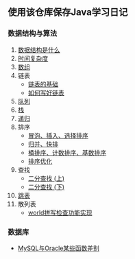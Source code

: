 ## 使用该仓库保存Java学习日记

### 数据结构与算法

1. [数据结构是什么](https://github.com/Jakexsc/JavaStudyBook/blob/master/%E6%95%B0%E6%8D%AE%E7%BB%93%E6%9E%84%E4%B8%8E%E7%AE%97%E6%B3%95/1.%E6%95%B0%E6%8D%AE%E7%BB%93%E6%9E%84%E6%98%AF%E4%BB%80%E4%B9%88.md)
2. [时间复杂度](https://github.com/Jakexsc/JavaStudyBook/blob/master/%E6%95%B0%E6%8D%AE%E7%BB%93%E6%9E%84%E4%B8%8E%E7%AE%97%E6%B3%95/2.%E6%97%B6%E9%97%B4%E5%A4%8D%E6%9D%82%E5%BA%A6.md)
3. [数组](https://github.com/Jakexsc/JavaStudyBook/blob/master/%E6%95%B0%E6%8D%AE%E7%BB%93%E6%9E%84%E4%B8%8E%E7%AE%97%E6%B3%95/3.%E6%95%B0%E7%BB%84.md)
4. 链表
   - [链表的基础](https://github.com/Jakexsc/JavaStudyBook/blob/master/%E6%95%B0%E6%8D%AE%E7%BB%93%E6%9E%84%E4%B8%8E%E7%AE%97%E6%B3%95/4.1.%E9%93%BE%E8%A1%A8%E7%9A%84%E5%9F%BA%E7%A1%80.md)
   - [如何写好链表](https://github.com/Jakexsc/JavaStudyBook/blob/master/%E6%95%B0%E6%8D%AE%E7%BB%93%E6%9E%84%E4%B8%8E%E7%AE%97%E6%B3%95/4.2.%E5%A6%82%E4%BD%95%E5%86%99%E5%A5%BD%E9%93%BE%E8%A1%A8.md)
6. [队列](https://github.com/Jakexsc/JavaStudyBook/blob/master/%E6%95%B0%E6%8D%AE%E7%BB%93%E6%9E%84%E4%B8%8E%E7%AE%97%E6%B3%95/6.%E9%98%9F%E5%88%97.md)
7. [栈](https://github.com/Jakexsc/JavaStudyBook/blob/master/%E6%95%B0%E6%8D%AE%E7%BB%93%E6%9E%84%E4%B8%8E%E7%AE%97%E6%B3%95/7.%E6%A0%88.md)
8. [递归](https://github.com/Jakexsc/JavaStudyBook/blob/master/%E6%95%B0%E6%8D%AE%E7%BB%93%E6%9E%84%E4%B8%8E%E7%AE%97%E6%B3%95/8.%E9%80%92%E5%BD%92.md)
9. 排序
   - [冒泡、插入、选择排序](https://github.com/Jakexsc/JavaStudyBook/blob/master/%E6%95%B0%E6%8D%AE%E7%BB%93%E6%9E%84%E4%B8%8E%E7%AE%97%E6%B3%95/8.1.%E6%8E%92%E5%BA%8F%20-%20%E5%86%92%E6%B3%A1%E3%80%81%E6%8F%92%E5%85%A5%E3%80%81%E9%80%89%E6%8B%A9%E6%8E%92%E5%BA%8F.md)
   - [归并、快排](https://github.com/Jakexsc/JavaStudyBook/blob/master/%E6%95%B0%E6%8D%AE%E7%BB%93%E6%9E%84%E4%B8%8E%E7%AE%97%E6%B3%95/8.2.%E6%8E%92%E5%BA%8F%20-%20%E5%BD%92%E5%B9%B6%E3%80%81%E5%BF%AB%E6%8E%92.md)
   - [桶排序、计数排序、基数排序](https://github.com/Jakexsc/JavaStudyBook/blob/master/%E6%95%B0%E6%8D%AE%E7%BB%93%E6%9E%84%E4%B8%8E%E7%AE%97%E6%B3%95/8.3.%E7%BA%BF%E6%80%A7%E6%8E%92%E5%BA%8F%20-%20%E6%A1%B6%E6%8E%92%E5%BA%8F%E3%80%81%E8%AE%A1%E6%95%B0%E6%8E%92%E5%BA%8F%E3%80%81%E5%9F%BA%E6%95%B0%E6%8E%92%E5%BA%8F.md)
   - [排序优化](https://github.com/Jakexsc/JavaStudyBook/blob/master/%E6%95%B0%E6%8D%AE%E7%BB%93%E6%9E%84%E4%B8%8E%E7%AE%97%E6%B3%95/8.4.%E6%8E%92%E5%BA%8F%E4%BC%98%E5%8C%96.md)
9. 查找
   - [二分查找 (上) ](https://github.com/Jakexsc/JavaStudyBook/blob/master/%E6%95%B0%E6%8D%AE%E7%BB%93%E6%9E%84%E4%B8%8E%E7%AE%97%E6%B3%95/9.1.%E4%BA%8C%E5%88%86%E6%9F%A5%E6%89%BE(%E4%B8%8A).md)
   - [二分查找 (下) ](https://github.com/Jakexsc/JavaStudyBook/blob/master/%E6%95%B0%E6%8D%AE%E7%BB%93%E6%9E%84%E4%B8%8E%E7%AE%97%E6%B3%95/9.2.%E4%BA%8C%E5%88%86%E6%9F%A5%E6%89%BE(%E4%B8%8B).md)
10. [跳表](https://github.com/Jakexsc/JavaStudyBook/blob/master/%E6%95%B0%E6%8D%AE%E7%BB%93%E6%9E%84%E4%B8%8E%E7%AE%97%E6%B3%95/10.%E8%B7%B3%E8%A1%A8.md)
11. 散列表
    - [world拼写检查功能实现](https://github.com/Jakexsc/JavaStudyBook/blob/master/%E6%95%B0%E6%8D%AE%E7%BB%93%E6%9E%84%E4%B8%8E%E7%AE%97%E6%B3%95/11.1.%E6%95%A3%E5%88%97%E8%A1%A8%20-%20world%E6%8B%BC%E5%86%99%E6%A3%80%E6%9F%A5%E5%8A%9F%E8%83%BD.md)

### 数据库

- [MySQL与Oracle某些函数差别](https://github.com/Jakexsc/JavaStudyBook/blob/master/%E6%95%B0%E6%8D%AE%E5%BA%93/MySQL%E4%B8%8EOracle%E6%9F%90%E4%BA%9B%E5%87%BD%E6%95%B0%E5%B7%AE%E5%88%AB.md)

